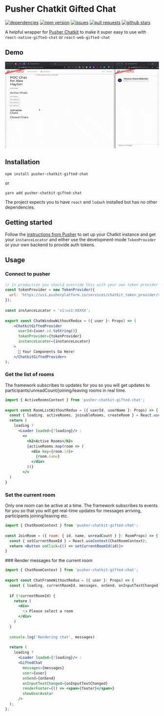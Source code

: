 # Pusher Chatkit Gifted Chat

[![dependencies](https://img.shields.io/david/hostmakerco/pusher-chatkit-gifted-chat)](https://david-dm.org/hostmakerco/pusher-chatkit-gifted-chat)
[![npm version](https://badge.fury.io/js/pusher-chatkit-gifted-chat.svg)](https://www.npmjs.com/package/pusher-chatkit-gifted-chat)
[![issues](https://img.shields.io/github/issues/hostmakerco/pusher-chatkit-gifted-chat)](https://github.com/hostmakerco/pusher-chatkit-gifted-chat/issues)
[![pull requests](https://img.shields.io/github/issues-pr/hostmakerco/pusher-chatkit-gifted-chat)](https://github.com/hostmakerco/pusher-chatkit-gifted-chat/pulls)
[![github stars](https://img.shields.io/github/stars/hostmakerco/pusher-chatkit-gifted-chat.svg)](https://github.com/hostmakerco/pusher-chatkit-gifted-chat/stargazers)

A helpful wrapper for [Pusher Chatkit](https://pusher.com/chatkit) to make it super easy to use with `react-native-gifted-chat` or `react-web-gifted-chat`

## Demo

![Demo](demo.gif)

## Installation

`npm install pusher-chatkit-gifted-chat`

or

`yarn add pusher-chatkit-gifted-chat`

The project expects you to have `react` and `lodash` installed but has no other dependencies.

## Getting started

Follow the [instructions from Pusher](https://pusher.com/docs/chatkit/getting_started/react#creating-a-chatkit-instance) to set up your Chatkit instance and get your `instanceLocator` and either use the development-mode `TokenProvider` or your own backend to provide auth tokens.

## Usage

### Connect to pusher

```jsx
// In production you should override this with your own token provider callback.
const tokenProvider = new TokenProvider({
  url: 'https://us1.pusherplatform.io/services/chatkit_token_provider/v1/XXXXX/token',
});

const instanceLocator = 'v1:us1:XXXXX';

export const ChatWindowWithoutRedux = ({ user }: Props) => (
    <ChatkitGiftedProvider
      userId={user.id.toString()}
      tokenProvider={tokenProvider}
      instanceLocator={instanceLocator}
    >
      🧙 Your Components Go Here!
    </ChatkitGiftedProvider>
);
```

### Get the list of rooms

The framework subscribes to updates for you so you will get updates to participants/unreadCount/joining/leaving rooms in real time.

```jsx
import { ActiveRoomsContext } from 'pusher-chatkit-gifted-chat';

export const RoomListWithoutRedux = ({ userId, userName }: Props) => {
  const { loading, activeRooms, joinableRooms, createRoom } = React.useContext(ActiveRoomsContext);
  return (
    loading ?
      <Loader loaded={!loading}/> :
        <>
          <h2>Active Rooms</h2>
          {activeRooms.map(room => (
            <div key={room.id}>
              {room.name}
            </div>
          ))}
        </>
  )
}
```

### Set the current room

Only one room can be active at a time. The framework subscribes to events for you so that you will get real-time updates for messages arriving, participants joining/leaving etc.

```jsx
import { ChatRoomContext } from 'pusher-chatkit-gifted-chat';

const JoinRoom = ({ room: { id, name, unreadCount } }: RoomProps) => {
  const { setCurrentRoomId } = React.useContext(ChatRoomContext);
  return <Button onClick={() => setCurrentRoomId(id)}>
}
```

### Render messages for the current room

```jsx
import { ChatRoomContext } from 'pusher-chatkit-gifted-chat';

export const ChatFrameWithoutRedux = ({ user }: Props) => {
  const { loading, currentRoomId, messages, onSend, onInputTextChanged, footer } = React.useContext(ChatRoomContext);

  if (!currentRoomId) {
    return (
      <div>
        👈 Please select a room
      </div>
    )
  }

  console.log('Rendering chat', messages)

  return (
    loading ?
      <Loader loaded={!loading}/> :
      <GiftedChat
        messages={messages}
        user={user}
        onSend={onSend}
        onInputTextChanged={onInputTextChanged}
        renderFooter={() => <span>{footer}</span>}
        showUserAvatar
      />
  );
};
```
